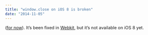 ```yaml
---
title: "window.close on iOS 8 is broken"
date: "2014-11-05"
---
```


([for now](https://devforums.apple.com/thread/239638?start=0&tstart=0)). It’s been fixed in [Webkit](https://bugs.webkit.org/show_bug.cgi?id=137008), but it’s not available on iOS 8 yet.

